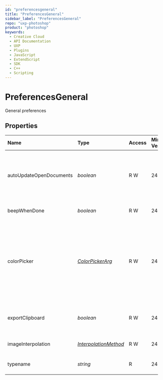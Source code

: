 ```yaml
---
id: "preferencesgeneral"
title: "PreferencesGeneral"
sidebar_label: "PreferencesGeneral"
repo: "uxp-photoshop"
product: "photoshop"
keywords:
  - Creative Cloud
  - API Documentation
  - UXP
  - Plugins
  - JavaScript
  - ExtendScript
  - SDK
  - C++
  - Scripting
---
```


# PreferencesGeneral

General preferences

## Properties

| Name | Type | Access | Min Version | Description |
| :------ | :------ | :------ | :------ | :------ |
| autoUpdateOpenDocuments | *boolean* | R W | 24.0 | Determines whether to automatically re-read open file-based documents updated outside Photoshop. Cloud documents are not affected by this setting.&#x27; |
| beepWhenDone | *boolean* | R W | 24.0 | If true, alerts the user when a command completes |
| colorPicker | [*ColorPickerArg*](/ps_reference/interfaces/colorpickerarg/) | R W | 24.0 | Changes color picker within the Photoshop. It uses object where &#x60;type&#x60; property is color picker type to use. If color picker type is &#x60;ColorPicker.PLUGIN&#x60; then also &#x60;pluginID&#x60; property must be provided and must contain internal ID of the plugin as a string. |
| exportClipboard | *boolean* | R W | 24.0 | If true, retains Adobe Photoshop contents on the clipboard after you exit the application. |
| imageInterpolation | [*InterpolationMethod*](/ps_reference/modules/constants/#interpolationmethod) | R W | 24.0 | Method used when scaling or resizing images. |
| typename | *string* | R | 24.0 | The class name of the referenced object: *&quot;PreferencesGeneral&quot;*. |
